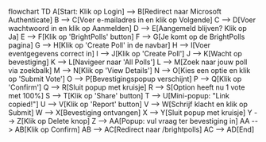 flowchart TD
    A[Start: Klik op Login] --> B[Redirect naar Microsoft Authenticate]
    B --> C[Voer e-mailadres in en klik op Volgende]
    C --> D[Voer wachtwoord in en klik op Aanmelden]
    D --> E[Aangemeld blijven? Klik op Ja]
    E --> F[Klik op 'BrightPolls' button]
    F --> G[Je komt op de BrightPolls pagina]
    G --> H[Klik op 'Create Poll' in de navbar]
    H --> I[Voer eventgegevens correct in]
    I --> J[Klik op 'Create Poll']
    J --> K[Wacht op bevestiging]
    K --> L[Navigeer naar 'All Polls']
    L --> M[Zoek naar jouw poll via zoekbalk]
    M --> N[Klik op 'View Details']
    N --> O[Kies een optie en klik op 'Submit Vote']
    O --> P[Bevestigingspopup verschijnt]
    P --> Q[Klik op 'Confirm']
    Q --> R[Sluit popup met kruisje]
    R --> S[Option heeft nu 1 vote met 100%]
    S --> T[Klik op 'Share' button]
    T --> U[Mini-popup: "Link copied!"]
    U --> V[Klik op 'Report' button]
    V --> W[Schrijf klacht en klik op Submit]
    W --> X[Bevestiging ontvangen]
    X --> Y[Sluit popup met kruisje]
    Y --> Z[Klik op Delete knop]
    Z --> AA[Popup: vul vraag ter bevestiging in]
    AA --> AB[Klik op Confirm]
    AB --> AC[Redirect naar /brightpolls]
    AC --> AD[End]
